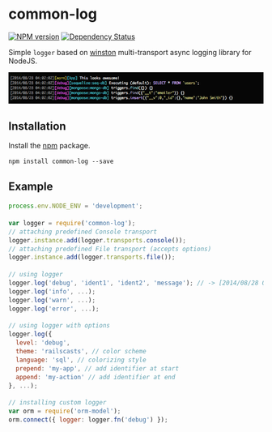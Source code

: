 # common-log

[![NPM version](https://badge.fury.io/js/common-log.svg)](http://badge.fury.io/js/common-log)&nbsp;[![Dependency Status](https://gemnasium.com/xpepermint/common-log.svg)](https://gemnasium.com/xpepermint/common-log)

Simple `logger` based on [winston](https://github.com/flatiron/winston) multi-transport async logging library for NodeJS.

![YoomJS](https://raw.githubusercontent.com/xpepermint/common-log/master/screenshot.png)

## Installation

Install the [npm](https://www.npmjs.org/package/common-log) package.

```
npm install common-log --save
```

## Example

```js
process.env.NODE_ENV = 'development';

var logger = require('common-log');
// attaching predefined Console transport
logger.instance.add(logger.transports.console());
// attaching predefined File transport (accepts options)
logger.instance.add(logger.transports.file());

// using logger
logger.log('debug', 'ident1', 'ident2', 'message'); // -> [2014/08/28 03:28:53][debug][ident1:ident2] mesage
logger.log('info', ...);
logger.log('warn', ...);
logger.log('error', ...);

// using logger with options
logger.log({
  level: 'debug',
  theme: 'railscasts', // color scheme
  language: 'sql', // colorizing style
  prepend: 'my-app', // add identifier at start
  append: 'my-action' // add identifier at end
}, ...);

// installing custom logger
var orm = require('orm-model');
orm.connect({ logger: logger.fn('debug') });
```
